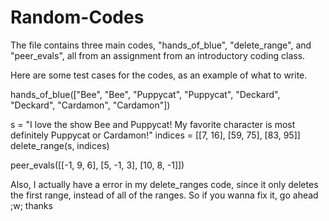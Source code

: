 # Random-Codes
The file contains three main codes, "hands_of_blue", "delete_range", and "peer_evals", all from an assignment from an introductory coding class. 

Here are some test cases for the codes, as an example of what to write. 
  
  hands_of_blue(["Bee", "Bee", "Puppycat", "Puppycat", "Deckard", "Deckard", "Cardamon", "Cardamon"])
 
  s = "I love the show Bee and Puppycat! My favorite character is most definitely Puppycat or Cardamon!"
  indices = [[7, 16], [59, 75], [83, 95]]
  delete_range(s, indices)

  peer_evals([[-1, 9, 6], [5, -1, 3], [10, 8, -1]])

Also, I actually have a error in my delete_ranges code, since it only deletes the first range, instead of all of the ranges. So if you wanna fix it, go ahead ;w; thanks 

  

